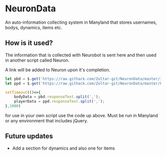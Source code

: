 <h1>NeuronData</h1>

<p>An auto-information collecting system in Manyland that stores usernames, bodys, dynamics, items etc.</p>

<h2>How is it used?</h2>

<p>The information that is collected with Neurobot is sent here and then used in another script called Neuron.</p>
<p>A link will be added to Neuron upon it's completion.</p>

```js
let pbd = $.get('https://raw.githack.com/Zoltar-git/NeuronData/master/Items/bodys.txt');
let ppd = $.get('https://raw.githack.com/Zoltar-git/NeuronData/master/Player/players.txt');

setTimeout(()=>{
	bodyData = pbd.responseText.split(',');
	playerData = ppd.responseText.split(',');
},1000)
```
<p>for use in your own script use the code up above. Must be run in Manyland or any environment that includes jQuery.</p>

<h2>Future updates</h2>

  * Add a section for dynamics and also one for items
